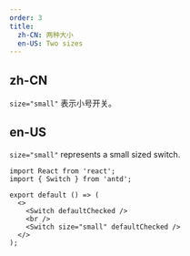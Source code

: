 ```yaml
---
order: 3
title:
  zh-CN: 两种大小
  en-US: Two sizes
---
```


## zh-CN

`size="small"` 表示小号开关。

## en-US

`size="small"` represents a small sized switch.

```tsx
import React from 'react';
import { Switch } from 'antd';

export default () => (
  <>
    <Switch defaultChecked />
    <br />
    <Switch size="small" defaultChecked />
  </>
);
```
